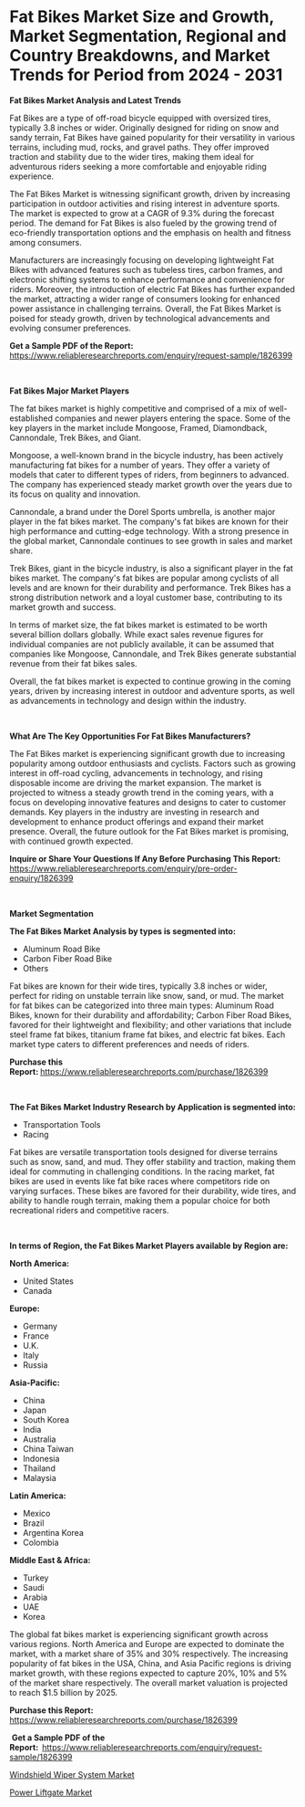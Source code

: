 <p><h1>Fat Bikes Market Size and Growth, Market Segmentation, Regional and Country Breakdowns, and Market Trends for Period from 2024 -  2031</h1></p><p><strong>Fat Bikes Market Analysis and Latest Trends</strong></p>
<p><p>Fat Bikes are a type of off-road bicycle equipped with oversized tires, typically 3.8 inches or wider. Originally designed for riding on snow and sandy terrain, Fat Bikes have gained popularity for their versatility in various terrains, including mud, rocks, and gravel paths. They offer improved traction and stability due to the wider tires, making them ideal for adventurous riders seeking a more comfortable and enjoyable riding experience.</p><p>The Fat Bikes Market is witnessing significant growth, driven by increasing participation in outdoor activities and rising interest in adventure sports. The market is expected to grow at a CAGR of 9.3% during the forecast period. The demand for Fat Bikes is also fueled by the growing trend of eco-friendly transportation options and the emphasis on health and fitness among consumers.</p><p>Manufacturers are increasingly focusing on developing lightweight Fat Bikes with advanced features such as tubeless tires, carbon frames, and electronic shifting systems to enhance performance and convenience for riders. Moreover, the introduction of electric Fat Bikes has further expanded the market, attracting a wider range of consumers looking for enhanced power assistance in challenging terrains. Overall, the Fat Bikes Market is poised for steady growth, driven by technological advancements and evolving consumer preferences.</p></p>
<p><strong>Get a Sample PDF of the Report:&nbsp;</strong> <a href="https://www.reliableresearchreports.com/enquiry/request-sample/1826399">https://www.reliableresearchreports.com/enquiry/request-sample/1826399</a></p>
<p>&nbsp;</p>
<p><strong>Fat Bikes Major Market Players</strong></p>
<p><p>The fat bikes market is highly competitive and comprised of a mix of well-established companies and newer players entering the space. Some of the key players in the market include Mongoose, Framed, Diamondback, Cannondale, Trek Bikes, and Giant. </p><p>Mongoose, a well-known brand in the bicycle industry, has been actively manufacturing fat bikes for a number of years. They offer a variety of models that cater to different types of riders, from beginners to advanced. The company has experienced steady market growth over the years due to its focus on quality and innovation.</p><p>Cannondale, a brand under the Dorel Sports umbrella, is another major player in the fat bikes market. The company's fat bikes are known for their high performance and cutting-edge technology. With a strong presence in the global market, Cannondale continues to see growth in sales and market share.</p><p>Trek Bikes, giant in the bicycle industry, is also a significant player in the fat bikes market. The company's fat bikes are popular among cyclists of all levels and are known for their durability and performance. Trek Bikes has a strong distribution network and a loyal customer base, contributing to its market growth and success.</p><p>In terms of market size, the fat bikes market is estimated to be worth several billion dollars globally. While exact sales revenue figures for individual companies are not publicly available, it can be assumed that companies like Mongoose, Cannondale, and Trek Bikes generate substantial revenue from their fat bikes sales.</p><p>Overall, the fat bikes market is expected to continue growing in the coming years, driven by increasing interest in outdoor and adventure sports, as well as advancements in technology and design within the industry.</p></p>
<p>&nbsp;</p>
<p><strong>What Are The Key Opportunities For Fat Bikes Manufacturers?</strong></p>
<p><p>The Fat Bikes market is experiencing significant growth due to increasing popularity among outdoor enthusiasts and cyclists. Factors such as growing interest in off-road cycling, advancements in technology, and rising disposable income are driving the market expansion. The market is projected to witness a steady growth trend in the coming years, with a focus on developing innovative features and designs to cater to customer demands. Key players in the industry are investing in research and development to enhance product offerings and expand their market presence. Overall, the future outlook for the Fat Bikes market is promising, with continued growth expected.</p></p>
<p><strong>Inquire or Share Your Questions If Any Before Purchasing This Report:</strong> <a href="https://www.reliableresearchreports.com/enquiry/pre-order-enquiry/1826399">https://www.reliableresearchreports.com/enquiry/pre-order-enquiry/1826399</a></p>
<p>&nbsp;</p>
<p><strong>Market Segmentation</strong></p>
<p><strong>The Fat Bikes Market Analysis by types is segmented into:</strong></p>
<p><ul><li>Aluminum Road Bike</li><li>Carbon Fiber Road Bike</li><li>Others</li></ul></p>
<p><p>Fat bikes are known for their wide tires, typically 3.8 inches or wider, perfect for riding on unstable terrain like snow, sand, or mud. The market for fat bikes can be categorized into three main types: Aluminum Road Bikes, known for their durability and affordability; Carbon Fiber Road Bikes, favored for their lightweight and flexibility; and other variations that include steel frame fat bikes, titanium frame fat bikes, and electric fat bikes. Each market type caters to different preferences and needs of riders.</p></p>
<p><strong>Purchase this Report:&nbsp;</strong><a href="https://www.reliableresearchreports.com/purchase/1826399">https://www.reliableresearchreports.com/purchase/1826399</a></p>
<p>&nbsp;</p>
<p><strong>The Fat Bikes Market Industry Research by Application is segmented into:</strong></p>
<p><ul><li>Transportation Tools</li><li>Racing</li></ul></p>
<p><p>Fat bikes are versatile transportation tools designed for diverse terrains such as snow, sand, and mud. They offer stability and traction, making them ideal for commuting in challenging conditions. In the racing market, fat bikes are used in events like fat bike races where competitors ride on varying surfaces. These bikes are favored for their durability, wide tires, and ability to handle rough terrain, making them a popular choice for both recreational riders and competitive racers.</p></p>
<p>&nbsp;</p>
<p><strong>In terms of Region, the Fat Bikes Market Players available by Region are:</strong></p>
<p>
    <p> <strong> North America: </strong>
        <ul>
            <li>United States</li>
            <li>Canada</li>
        </ul>
        </p> 
    <p> <strong> Europe: </strong>
        <ul>
            <li>Germany</li>
            <li>France</li>
            <li>U.K.</li>
            <li>Italy</li>
            <li>Russia</li>
        </ul>
        </p> 
    <p> <strong> Asia-Pacific: </strong>
        <ul>
            <li>China</li>
            <li>Japan</li>
            <li>South Korea</li>
            <li>India</li>
            <li>Australia</li>
            <li>China Taiwan</li>
            <li>Indonesia</li>
            <li>Thailand</li>
            <li>Malaysia</li>
        </ul>
        </p> 
    <p> <strong> Latin America: </strong>
        <ul>
            <li>Mexico</li>
            <li>Brazil</li>
            <li>Argentina Korea</li>
            <li>Colombia</li>
        </ul>
        </p> 
    <p> <strong> Middle East & Africa: </strong>
        <ul>
            <li>Turkey</li>
            <li>Saudi</li>
            <li>Arabia</li>
            <li>UAE</li>
            <li>Korea</li>
        </ul>
    </p>
    </p>
<p><p>The global fat bikes market is experiencing significant growth across various regions. North America and Europe are expected to dominate the market, with a market share of 35% and 30% respectively. The increasing popularity of fat bikes in the USA, China, and Asia Pacific regions is driving market growth, with these regions expected to capture 20%, 10% and 5% of the market share respectively. The overall market valuation is projected to reach $1.5 billion by 2025.</p></p>
<p><strong>Purchase this Report: </strong><a href="https://www.reliableresearchreports.com/purchase/1826399">https://www.reliableresearchreports.com/purchase/1826399</a></p>
<p>&nbsp;<strong>Get a Sample PDF of the Report:&nbsp;&nbsp;</strong><a href="https://www.reliableresearchreports.com/enquiry/request-sample/1826399">https://www.reliableresearchreports.com/enquiry/request-sample/1826399</a></p>
<p><strong></strong></p>
<p><p><a href="https://fuschia-pecorino-a6d.notion.site/Windshield-Wiper-System-Market-Offers-Provide-Insightful-Data-for-the-Time-Period-from-2024-to-2031--76a944a8ea58475db62d3682e6743931">Windshield Wiper System Market</a></p><p><a href="https://florentine-yuzu-f42.notion.site/Power-Liftgate-Market-Research-Report-The-Key-To-Successful-Business-Strategy-Forecasted-for-Period-7a217ff422664a31a7752b3735f34297">Power Liftgate Market</a></p></p>